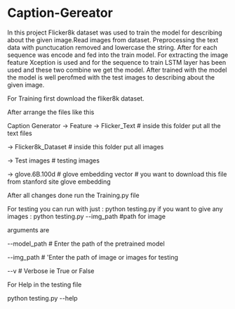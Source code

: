 # Caption-Gereator
  In this project Flicker8k dataset was used to train the model for describing about the given image.Read images from dataset.
  Preprocessing the text data with punctucation removed and lowercase the string.
  After for each sequence was encode and fed into the train model.
  For extracting the image feature Xception is used and for the sequence to train LSTM layer has been used and these two combine we get the model.
  After trained with the model the model is well perofmed with the test images to describing about the given image.

For Training first download the fliker8k dataset.

After arrange the files like this

Caption Generator
  -> Feature
  -> Flicker_Text 
        # inside this folder put all the text files
        
   -> Flicker8k_Dataset 
        # inside this folder put all images
        
   -> Test images 
        # testing images
        
   -> glove.6B.100d # glove embedding vector 
        # you want to download this file from stanford site glove embedding

After all changes done run the Training.py file

For testing 
you can run with just : python testing.py 
if you want to give any images :  python testing.py  --img_path #path for image

arguments are 

  --model_path # Enter the path of the pretrained model
  
  --img_path # 'Enter the path of image or images for testing
  
  --v # Verbose ie True or False

For Help in the testing file

python testing.py --help
